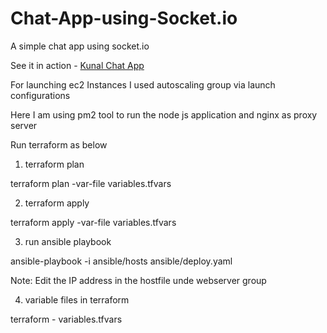 # Chat-App-using-Socket.io
A simple chat app using socket.io
  
See it in action - [Kunal Chat App](https://kunal-chat-app.herokuapp.com)

For launching ec2 Instances I used autoscaling group via launch configurations

Here I am using pm2 tool to run the node js application and nginx as proxy server

Run terraform as below

1. terraform plan

terraform plan -var-file variables.tfvars

2. terraform apply

terraform apply -var-file variables.tfvars

3. run ansible playbook 

ansible-playbook -i ansible/hosts ansible/deploy.yaml 

Note: Edit the IP address in the hostfile unde webserver group

4. variable files in terraform

terraform - variables.tfvars

